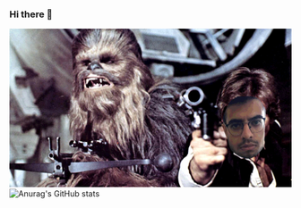 ### Hi there 👋
![Local Image](githubImg.jpg)
<br>
![Anurag's GitHub stats](https://github-readme-stats.vercel.app/api?username=ja03&show_icons=true&theme=transparent)
